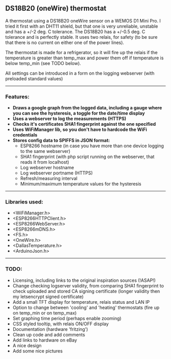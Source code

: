 ## DS18B20 (oneWire) thermostat

A thermostat using a DS18B20 oneWire sensor on a WEMOS D1 Mini Pro. I tried it first with an DHT11 shield, but that one is very unreliable, unstable and has a +/-2 deg. C tolerance. The DS18B20 has a +/-0.5 deg. C tolerance and is perfectly stable. It uses two relais, for safety (to be sure that there is no current on either one of the power lines).

The thermostat is made for a refrigerator, so it will fire up the relais if the temperature is greater than temp_max and power them off if temperature is below temp_min (see TODO below).

All settings can be introduced in a form on the logging webserver (with preloaded standard values)

---

### Features:
- **Draws a google graph from the logged data, including a gauge where you can see the hysteresis, a toggle for the date/time display**
- **Uses a webserver to log the measurements (HTTPS)**
- **Checks it's certificates SHA1 fingerprint against the one specified**
- **Uses WiFiManager lib, so you don't have to hardcode the WiFi credentials**
- **Stores config data to SPIFFS in JSON format:**
    - ESP8266 hostname (in case you have more than one device logging to the same webserver)
    - SHA1 fingerprint (with php script running on the webserver, that reads it from localhost)
    - Log webserver hostname
    - Log webserver portname (HTTPS)
    - Refresh/measuring interval
    - Minimum/maximum temperature values for the hysteresis

---

### Libraries used:
- <WiFiManager.h>
- <ESP8266HTTPClient.h>
- <ESP8266WebServer.h>
- <ESP8266mDNS.h>
- <FS.h>
- <OneWire.h>
- <DallasTemperature.h>
- <ArduinoJson.h>

---

### TODO:
- Licensing, including links to the original inspiration sources (!ASAP!)
- Change checking logserver validity, from comparing SHA1 fingerprint to check uploaded and stored CA signing certificate (longer validity then my letsencrypt signed certificate)
- Add a small TFT display for temperature, relais status and LAN IP
- Option to change between 'cooling' and 'heating' thermostats (fire up on temp_min or on temp_max)
- Set graphing time period (perhaps enable zooming)
- CSS styled tooltip, with relais ON/OFF display
- Documentation (hardware 'fritzing')
- Clean up code and add comments
- Add links to hardware on eBay
- A nice design
- Add some nice pictures

